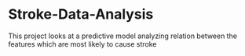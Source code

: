 # Stroke-Data-Analysis
This project looks at a predictive model analyzing relation between the features which are most likely to cause stroke
